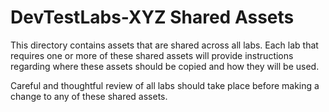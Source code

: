 # DevTestLabs-XYZ Shared Assets

This directory contains assets that are shared across all labs. Each lab that requires one or more of these shared assets will provide instructions regarding where these assets should be copied and how they will be used.

Careful and thoughtful review of all labs should take place before making a change to any of these shared assets.